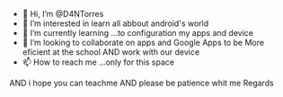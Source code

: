 - 👋 Hi, I’m @D4NTorres
- 👀 I’m interested in learn all abbout android's world
- 🌱 I’m currently learning ...to configuration my apps and device
- 💞️ I’m looking to collaborate on apps and Google
Apps to be More eficient at the school AND work with our device
- 📫 How to reach me ...only for this space

AND i hope you can teachme AND please be patience whit me
Regards

<!---
D4NTorres/D4NTorres is a ✨ special ✨ repository because its `README.md` (this file) appears on your GitHub profile.
You can click the Preview link to take a look at your changes.
--->
